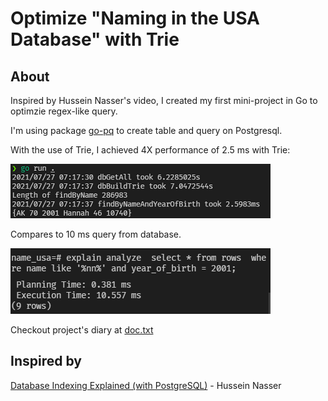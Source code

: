 # Optimize "Naming in the USA Database" with Trie

## About
  Inspired by Hussein Nasser's video, I created my first mini-project in Go to optimzie regex-like query. 
  
  I'm using package [go-pq](https://github.com/go-pg/pg) to create table and query on Postgresql.
  
  With the use of Trie, I achieved 4X performance of 2.5 ms with Trie:
 
![Query with trie](./query_wtrie.png)

  Compares to 10 ms query from database.
  
![Query with database](./query_pg.png)

  Checkout project's diary at [doc.txt](./doc.txt)
  
## Inspired by 
[Database Indexing Explained (with PostgreSQL)](https://www.youtube.com/watch?v=-qNSXK7s7_w) - Hussein Nasser
